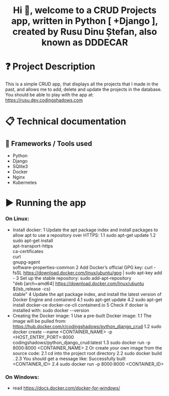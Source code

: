 <h1 align="center">Hi 👋, welcome to a CRUD Projects app, written in Python [ +Django ], created by Rusu Dinu Ștefan, also known as DDDECAR</h1>

# ❓ Project Description

This is a simple CRUD app, that displays all the projects that I made in the past, and allows me to add, delete and
update the projects in the database. You should be able to play with the app at: https://rusu.dev.codingshadows.com

# 📋 Technical documentation

## 🧰 Frameworks / Tools used

* Python
* Django
* SQlite3
* Docker
* Nginx
* Kubernetes

# ▶️ Running the app
### On Linux: 
* Install docker: 
  1 Update the apt package index and install packages to allow apt to use a repository over HTTPS:
    1.1 sudo apt-get update
    1.2 sudo apt-get install \
    apt-transport-https \
    ca-certificates \
    curl \
    gnupg-agent \
    software-properties-common
  2 Add Docker’s official GPG key: curl -fsSL https://download.docker.com/linux/ubuntu/gpg | sudo apt-key add -
  3 Set up the stable repository: sudo add-apt-repository \
   "deb [arch=amd64] https://download.docker.com/linux/ubuntu \
   $(lsb_release -cs) \
   stable"
  4 Update the apt package index, and install the latest version of Docker Engine and containerd
    4.1 sudo apt-get update
    4.2 sudo apt-get install docker-ce docker-ce-cli containerd.io
  5 Check if docker is installed with: sudo docker --version
* Creating the Docker image:
  1 Use a pre-built Docker image:
    1.1 The image will be pulled from: https://hub.docker.com/r/codingshadows/python_django_crud
    1.2 sudo docker create --name <CONTAINER_NAME> -p <HOST_ENTRY_PORT>:8000 codingshadows/python_django_crud:latest
    1.3 sudo docker run -p 8000:8000 <CONTAINER_NAME>
  2 Or create your own image from the source code:
    2.1 cd into the project root directory
    2.2 sudo docker build .
    2.3 You should get a message like: Successfully built <CONTAINER_ID>
    2.4 sudo docker run -p 8000:8000 <CONTAINER_ID>

### On Windows:
* read https://docs.docker.com/docker-for-windows/
